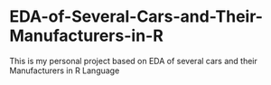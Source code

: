 # EDA-of-Several-Cars-and-Their-Manufacturers-in-R
This is my personal project based on EDA of several cars and their Manufacturers in R Language
